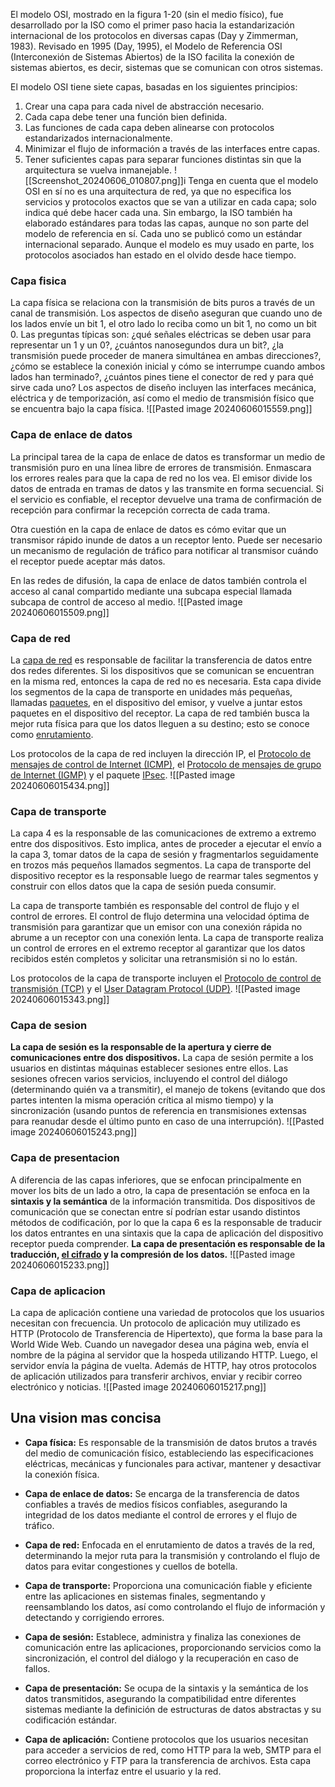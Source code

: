 El modelo OSI, mostrado en la figura 1-20 (sin el medio físico), fue desarrollado por la ISO como el primer paso hacia la estandarización internacional de los protocolos en diversas capas (Day y Zimmerman, 1983). Revisado en 1995 (Day, 1995), el Modelo de Referencia OSI (Interconexión de Sistemas Abiertos) de la ISO facilita la conexión de sistemas abiertos, es decir, sistemas que se comunican con otros sistemas.

El modelo OSI tiene siete capas, basadas en los siguientes principios:

1. Crear una capa para cada nivel de abstracción necesario.
2. Cada capa debe tener una función bien definida.
3. Las funciones de cada capa deben alinearse con protocolos estandarizados internacionalmente.
4. Minimizar el flujo de información a través de las interfaces entre capas.
5. Tener suficientes capas para separar funciones distintas sin que la arquitectura se vuelva inmanejable.
![[Screenshot_20240606_010807.png]]i
Tenga en cuenta que el modelo OSI en sí no es una arquitectura de red, ya que no especifica los servicios y protocolos exactos que se van a utilizar en cada capa; solo indica qué debe hacer cada una. Sin embargo, la ISO también ha elaborado estándares para todas las capas, aunque no son parte del modelo de referencia en sí. Cada uno se publicó como un estándar internacional separado. Aunque el modelo es muy usado en parte, los protocolos asociados han estado en el olvido desde hace tiempo.
### Capa fisica
La capa física se relaciona con la transmisión de bits puros a través de un canal de transmisión. Los aspectos de diseño aseguran que cuando uno de los lados envíe un bit 1, el otro lado lo reciba como un bit 1, no como un bit 0. Las preguntas típicas son: ¿qué señales eléctricas se deben usar para representar un 1 y un 0?, ¿cuántos nanosegundos dura un bit?, ¿la transmisión puede proceder de manera simultánea en ambas direcciones?, ¿cómo se establece la conexión inicial y cómo se interrumpe cuando ambos lados han terminado?, ¿cuántos pines tiene el conector de red y para qué sirve cada uno? Los aspectos de diseño incluyen las interfaces mecánica, eléctrica y de temporización, así como el medio de transmisión físico que se encuentra bajo la capa física.
![[Pasted image 20240606015559.png]]
### Capa de enlace de datos
La principal tarea de la capa de enlace de datos es transformar un medio de transmisión puro en una línea libre de errores de transmisión. Enmascara los errores reales para que la capa de red no los vea. El emisor divide los datos de entrada en tramas de datos y las transmite en forma secuencial. Si el servicio es confiable, el receptor devuelve una trama de confirmación de recepción para confirmar la recepción correcta de cada trama.

Otra cuestión en la capa de enlace de datos es cómo evitar que un transmisor rápido inunde de datos a un receptor lento. Puede ser necesario un mecanismo de regulación de tráfico para notificar al transmisor cuándo el receptor puede aceptar más datos.

En las redes de difusión, la capa de enlace de datos también controla el acceso al canal compartido mediante una subcapa especial llamada subcapa de control de acceso al medio.
![[Pasted image 20240606015509.png]]
### Capa de red
La [capa de red](https://www.cloudflare.com/learning/network-layer/what-is-the-network-layer/) es responsable de facilitar la transferencia de datos entre dos redes diferentes. Si los dispositivos que se comunican se encuentran en la misma red, entonces la capa de red no es necesaria. Esta capa divide los segmentos de la capa de transporte en unidades más pequeñas, llamadas [paquetes](https://www.cloudflare.com/learning/network-layer/what-is-a-packet/), en el dispositivo del emisor, y vuelve a juntar estos paquetes en el dispositivo del receptor. La capa de red también busca la mejor ruta física para que los datos lleguen a su destino; esto se conoce como [enrutamiento](https://www.cloudflare.com/learning/network-layer/what-is-routing/).

Los protocolos de la capa de red incluyen la dirección IP, el [Protocolo de mensajes de control de Internet (ICMP)](https://www.cloudflare.com/learning/ddos/glossary/internet-control-message-protocol-icmp/), el [Protocolo de mensajes de grupo de Internet (IGMP)](https://www.cloudflare.com/learning/network-layer/what-is-igmp/) y el paquete [IPsec](https://www.cloudflare.com/learning/network-layer/what-is-ipsec/).
![[Pasted image 20240606015434.png]]
### Capa de transporte
La capa 4 es la responsable de las comunicaciones de extremo a extremo entre dos dispositivos. Esto implica, antes de proceder a ejecutar el envío a la capa 3, tomar datos de la capa de sesión y fragmentarlos seguidamente en trozos más pequeños llamados segmentos. La capa de transporte del dispositivo receptor es la responsable luego de rearmar tales segmentos y construir con ellos datos que la capa de sesión pueda consumir.

La capa de transporte también es responsable del control de flujo y el control de errores. El control de flujo determina una velocidad óptima de transmisión para garantizar que un emisor con una conexión rápida no abrume a un receptor con una conexión lenta. La capa de transporte realiza un control de errores en el extremo receptor al garantizar que los datos recibidos estén completos y solicitar una retransmisión si no lo están.

Los protocolos de la capa de transporte incluyen el [Protocolo de control de transmisión (TCP)](https://www.cloudflare.com/learning/ddos/glossary/tcp-ip/) y el [User Datagram Protocol (UDP)](https://www.cloudflare.com/learning/ddos/glossary/user-datagram-protocol-udp/).
![[Pasted image 20240606015343.png]]
### Capa de sesion
**La capa de sesión es la responsable de la apertura y cierre de comunicaciones entre dos dispositivos.**
La capa de sesión permite a los usuarios en distintas máquinas establecer sesiones entre ellos. Las sesiones ofrecen varios servicios, incluyendo el control del diálogo (determinando quién va a transmitir), el manejo de tokens (evitando que dos partes intenten la misma operación crítica al mismo tiempo) y la sincronización (usando puntos de referencia en transmisiones extensas para reanudar desde el último punto en caso de una interrupción).
![[Pasted image 20240606015243.png]]
### Capa de presentacion
A diferencia de las capas inferiores, que se enfocan principalmente en mover los bits de un lado a otro, la capa de presentación se enfoca en la **sintaxis y la semántica** de la información transmitida. 
Dos dispositivos de comunicación que se conectan entre sí podrían estar usando distintos métodos de codificación, por lo que la capa 6 es la responsable de traducir los datos entrantes en una sintaxis que la capa de aplicación del dispositivo receptor pueda comprender.
**La capa de presentación es responsable de la traducción, [el cifrado](https://www.cloudflare.com/learning/ssl/what-is-encryption/) y la compresión de los datos.**
![[Pasted image 20240606015233.png]]
### Capa de aplicacion
La capa de aplicación contiene una variedad de protocolos que los usuarios necesitan con frecuencia. Un protocolo de aplicación muy utilizado es HTTP (Protocolo de Transferencia de Hipertexto), que forma la base para la World Wide Web. Cuando un navegador desea una página web, envía el nombre de la página al servidor que la hospeda utilizando HTTP. Luego, el servidor envía la página de vuelta. Además de HTTP, hay otros protocolos de aplicación utilizados para transferir archivos, enviar y recibir correo electrónico y noticias.
![[Pasted image 20240606015217.png]]
## Una vision mas concisa
- **Capa física:** Es responsable de la transmisión de datos brutos a través del medio de comunicación físico, estableciendo las especificaciones eléctricas, mecánicas y funcionales para activar, mantener y desactivar la conexión física.
    
- **Capa de enlace de datos:** Se encarga de la transferencia de datos confiables a través de medios físicos confiables, asegurando la integridad de los datos mediante el control de errores y el flujo de tráfico.
    
- **Capa de red:** Enfocada en el enrutamiento de datos a través de la red, determinando la mejor ruta para la transmisión y controlando el flujo de datos para evitar congestiones y cuellos de botella.
    
- **Capa de transporte:** Proporciona una comunicación fiable y eficiente entre las aplicaciones en sistemas finales, segmentando y reensamblando los datos, así como controlando el flujo de información y detectando y corrigiendo errores.
    
- **Capa de sesión:** Establece, administra y finaliza las conexiones de comunicación entre las aplicaciones, proporcionando servicios como la sincronización, el control del diálogo y la recuperación en caso de fallos.
    
- **Capa de presentación:** Se ocupa de la sintaxis y la semántica de los datos transmitidos, asegurando la compatibilidad entre diferentes sistemas mediante la definición de estructuras de datos abstractas y su codificación estándar.
    
- **Capa de aplicación:** Contiene protocolos que los usuarios necesitan para acceder a servicios de red, como HTTP para la web, SMTP para el correo electrónico y FTP para la transferencia de archivos. Esta capa proporciona la interfaz entre el usuario y la red.